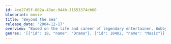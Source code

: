 ```yaml
---
id: 4ce27d5f-802a-43ac-944b-31653374cb60
blueprint: movie
title: 'Beyond the Sea'
release_date: '2004-12-17'
overview: "Based on the life and career of legendary entertainer, Bobby Darin, the biopic moves back and forth between his childhood and adulthood, to tell the tale of his remarkable life. Kevin Spacey did his own singing for Beyond the Sea, recreating Bobby Darin's vocal style with uncanny accuracy."
genres: '[{"id": 18, "name": "Drama"}, {"id": 10402, "name": "Music"}]'
---
```

